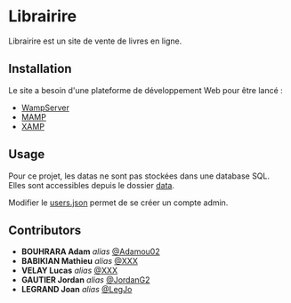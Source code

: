 # Librairire

Librairire est un site de vente de livres en ligne.

## Installation

Le site a besoin d'une plateforme de développement Web pour être lancé : 

- [WampServer](https://www.wampserver.com/)
- [MAMP](https://www.mamp.info/en/windows/)
- [XAMP](https://www.apachefriends.org/fr/index.html)


## Usage

Pour ce projet, les datas ne sont pas stockées dans une database SQL. Elles sont accessibles depuis le dossier [data](src/data).

Modifier le [users.json](src/data/users.json) permet de se créer un compte admin.

## Contributors

* **BOUHRARA Adam** _alias_ [@Adamou02](https://github.com/Adamou02)
* **BABIKIAN Mathieu** _alias_ [@XXX](https://github.com/)
* **VELAY Lucas** _alias_ [@XXX](https://github.com/)
* **GAUTIER Jordan** _alias_ [@JordanG2](https://github.com/JordanG2)
* **LEGRAND Joan** _alias_ [@LegJo](https://github.com/LegJo)
